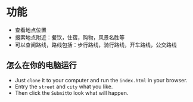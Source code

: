 # 功能
- 查看地点位置
- 搜索地点附近：餐饮，住宿，购物，风景名胜等
- 可以查阅路线，路线包括：步行路线，骑行路线，开车路线，公交路线
## 怎么在你的电脑运行
 - Just `clone` it to your computer and run the `index.html` in your browser. 
 - Entry the `street` and `city` what you like.
 - Then click the `Submit`to look what will happen.